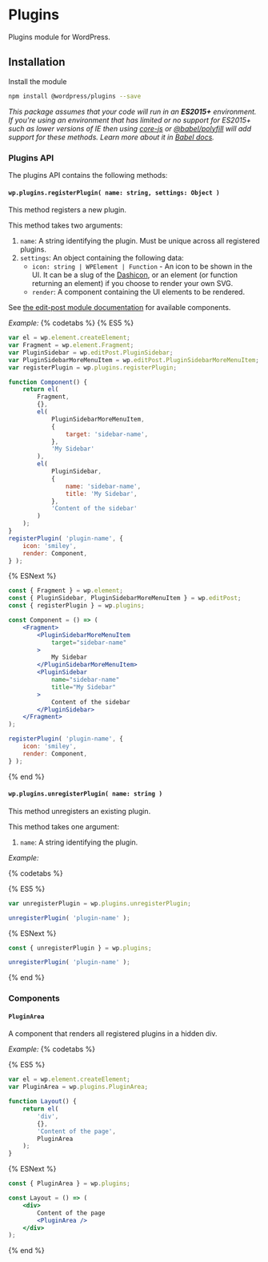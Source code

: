 # Plugins

Plugins module for WordPress.

## Installation

Install the module

```bash
npm install @wordpress/plugins --save
```

_This package assumes that your code will run in an **ES2015+** environment. If you're using an environment that has limited or no support for ES2015+ such as lower versions of IE then using [core-js](https://github.com/zloirock/core-js) or [@babel/polyfill](https://babeljs.io/docs/en/next/babel-polyfill) will add support for these methods. Learn more about it in [Babel docs](https://babeljs.io/docs/en/next/caveats)._

### Plugins API

The plugins API contains the following methods:

#### `wp.plugins.registerPlugin( name: string, settings: Object )`

This method registers a new plugin.

This method takes two arguments:

1. `name`: A string identifying the plugin. Must be unique across all registered plugins.
2. `settings`: An object containing the following data:
    - `icon: string | WPElement | Function` - An icon to be shown in the UI. It can be a slug
      of the [Dashicon](https://developer.wordpress.org/resource/dashicons/#awards),
      or an element (or function returning an element) if you choose to render your own SVG.
    - `render`: A component containing the UI elements to be rendered.

See [the edit-post module documentation](../../edit-post/) for available components.

_Example:_
{% codetabs %}
{% ES5 %}
```js
var el = wp.element.createElement;
var Fragment = wp.element.Fragment;
var PluginSidebar = wp.editPost.PluginSidebar;
var PluginSidebarMoreMenuItem = wp.editPost.PluginSidebarMoreMenuItem;
var registerPlugin = wp.plugins.registerPlugin;

function Component() {
	return el(
		Fragment,
		{},
		el(
			PluginSidebarMoreMenuItem,
			{
				target: 'sidebar-name',
			},
			'My Sidebar'
		),
		el(
			PluginSidebar,
			{
				name: 'sidebar-name',
				title: 'My Sidebar',
			},
			'Content of the sidebar'
		)
	);
}
registerPlugin( 'plugin-name', {
	icon: 'smiley',
	render: Component,
} );
```

{% ESNext %}
```jsx
const { Fragment } = wp.element;
const { PluginSidebar, PluginSidebarMoreMenuItem } = wp.editPost;
const { registerPlugin } = wp.plugins;

const Component = () => (
	<Fragment>
		<PluginSidebarMoreMenuItem
			target="sidebar-name"
		>
			My Sidebar
		</PluginSidebarMoreMenuItem>
		<PluginSidebar
			name="sidebar-name"
			title="My Sidebar"
		>
			Content of the sidebar
		</PluginSidebar>
	</Fragment>
);

registerPlugin( 'plugin-name', {
	icon: 'smiley',
	render: Component,
} );
```
{% end %}

#### `wp.plugins.unregisterPlugin( name: string )`

This method unregisters an existing plugin.

This method takes one argument:

1. `name`: A string identifying the plugin.

_Example:_

{% codetabs %}

{% ES5 %}
```js
var unregisterPlugin = wp.plugins.unregisterPlugin;

unregisterPlugin( 'plugin-name' );
```

{% ESNext %}

```js
const { unregisterPlugin } = wp.plugins;

unregisterPlugin( 'plugin-name' );
```
{% end %}

### Components

#### `PluginArea`

A component that renders all registered plugins in a hidden div.

_Example:_
{% codetabs %}

{% ES5 %}
```js
var el = wp.element.createElement;
var PluginArea = wp.plugins.PluginArea;

function Layout() {
	return el(
		'div',
		{},
		'Content of the page',
		PluginArea
	);
}
```

{% ESNext %}

```jsx
const { PluginArea } = wp.plugins;

const Layout = () => (
	<div>
		Content of the page
		<PluginArea />
	</div>
);
```
{% end %}
